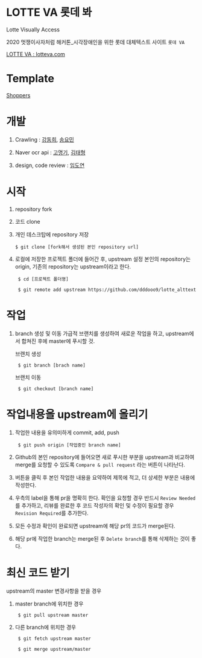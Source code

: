 # LOTTE VA 롯데 봐
Lotte Visually Access

2020 멋쟁이사자처럼 해커톤_시각장애인을 위한 롯데 대체텍스트 사이트 `롯데 VA`

[LOTTE VA : lotteva.com](http://lotteva.com)

# Template

[Shoppers](https://colorlib.com/wp/template/shoppers/)

# 개발
1. Crawling : [강동희](https://github.com/dhk010111), [송요민](https://github.com/alsthd27)

1. Naver ocr api : [고명기](https://github.com/godgi), [김태형](https://github.com/pletain)

1. design, code review : [임도연](https://github.com/dddooo9)

# 시작
1. repository fork

1. 코드 clone

1. 개인 데스크탑에 repository 저장
       
       $ git clone [fork해서 생성된 본인 repository url]
       
1. 로컬에 저장한 프로젝트 폴더에 들어간 후, upstream 설정 
        본인의 repository는 origin, 기존의 repository는 upstream이라고 한다.
        
        $ cd [프로젝트 폴더명]
        
        $ git remote add upstream https://github.com/dddooo9/lotte_alttext
       
# 작업
1. branch 생성 및 이동
  가급적 브랜치를 생성하여 새로운 작업을 하고, upstream에서 합쳐진 후에 master에 푸시할 것.
  
    브랜치 생성
    
        $ git branch [brach name]
        
    브랜치 이동    
        
        $ git checkout [branch name]
        
# 작업내용을 upstream에 올리기 
1. 작업한 내용을 유의미하게 commit, add, push
        
        $ git push origin [작업중인 branch name]
        
1. Github의 본인 repository에 들어오면 새로 푸시한 부분을 upstream과 비교하여 merge를 요청할 수 있도록 `Compare & pull request` 라는 버튼이 나타난다.

1. 버튼을 클릭 후 본인 작업한 내용을 요약하여 제목에 적고, 더 상세한 부분은 내용에 작성한다.

1. 우측의 label을 통해 pr을 명확히 한다. 확인을 요청할 경우 반드시 `Review Needed`를 추가하고, 리뷰를 완료한 후 코드 작성자의 확인 및 수정이 필요할 경우 `Revision Required`를 추가한다.

1. 모든 수정과 확인이 완료되면 upstream에 해당 pr의 코드가 merge된다.

1. 해당 pr에 작업한 branch는 merge된 후 `Delete branch`를 통해 삭제하는 것이 좋다.

# 최신 코드 받기
upstream의 master 변경사항을 받을 경우

1. master branch에 위치한 경우
 
        $ git pull upstream master
        
1. 다른 branch에 위치한 경우

        $ git fetch upstream master
        
        $ git merge upstream/master
        
        
